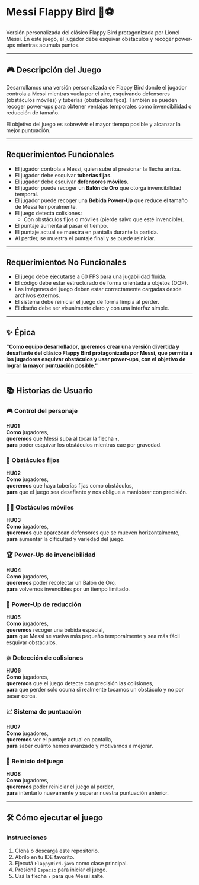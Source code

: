 # Messi Flappy Bird 🐐⚽

Versión personalizada del clásico Flappy Bird protagonizada por Lionel Messi. En este juego, el jugador debe esquivar obstáculos y recoger power-ups mientras acumula puntos.

---

## 🎮 Descripción del Juego

Desarrollamos una versión personalizada de Flappy Bird donde el jugador controla a Messi mientras vuela por el aire, esquivando defensores (obstáculos móviles) y tuberías (obstáculos fijos). También se pueden recoger power-ups para obtener ventajas temporales como invencibilidad o reducción de tamaño.

El objetivo del juego es sobrevivir el mayor tiempo posible y alcanzar la mejor puntuación.

---

## Requerimientos Funcionales

- El jugador controla a Messi, quien sube al presionar la flecha arriba.
- El jugador debe esquivar **tuberías fijas**.
- El jugador debe esquivar **defensores móviles**.
- El jugador puede recoger un **Balón de Oro** que otorga invencibilidad temporal.
- El jugador puede recoger una **Bebida Power-Up** que reduce el tamaño de Messi temporalmente.
- El juego detecta colisiones:
  - Con obstáculos fijos o móviles (pierde salvo que esté invencible).
- El puntaje aumenta al pasar el tiempo.
- El puntaje actual se muestra en pantalla durante la partida.
- Al perder, se muestra el puntaje final y se puede reiniciar.

---

## Requerimientos No Funcionales

- El juego debe ejecutarse a 60 FPS para una jugabilidad fluida.
- El código debe estar estructurado de forma orientada a objetos (OOP).
- Las imágenes del juego deben estar correctamente cargadas desde archivos externos.
- El sistema debe reiniciar el juego de forma limpia al perder.
- El diseño debe ser visualmente claro y con una interfaz simple.

---

## ✨ Épica

**"Como equipo desarrollador, queremos crear una versión divertida y desafiante del clásico Flappy Bird protagonizada por Messi, que permita a los jugadores esquivar obstáculos y usar power-ups, con el objetivo de lograr la mayor puntuación posible."**

---

## 📚 Historias de Usuario

### 🎮 Control del personaje
**HU01**  
**Como** jugadores,  
**queremos** que Messi suba al tocar la flecha `↑`,  
**para** poder esquivar los obstáculos mientras cae por gravedad.

### 🚧 Obstáculos fijos
**HU02**  
**Como** jugadores,  
**queremos** que haya tuberías fijas como obstáculos,  
**para** que el juego sea desafiante y nos obligue a maniobrar con precisión.

### 🧍‍♂️ Obstáculos móviles
**HU03**  
**Como** jugadores,  
**queremos** que aparezcan defensores que se mueven horizontalmente,  
**para** aumentar la dificultad y variedad del juego.

### 🏆 Power-Up de invencibilidad
**HU04**  
**Como** jugadores,  
**queremos** poder recolectar un Balón de Oro,  
**para** volvernos invencibles por un tiempo limitado.

### 🧃 Power-Up de reducción
**HU05**  
**Como** jugadores,  
**queremos** recoger una bebida especial,  
**para** que Messi se vuelva más pequeño temporalmente y sea más fácil esquivar obstáculos.

### 💥 Detección de colisiones
**HU06**  
**Como** jugadores,  
**queremos** que el juego detecte con precisión las colisiones,  
**para** que perder solo ocurra si realmente tocamos un obstáculo y no por pasar cerca.

### 📈 Sistema de puntuación
**HU07**  
**Como** jugadores,  
**queremos** ver el puntaje actual en pantalla,  
**para** saber cuánto hemos avanzado y motivarnos a mejorar.

### 🔁 Reinicio del juego
**HU08**  
**Como** jugadores,  
**queremos** poder reiniciar el juego al perder,  
**para** intentarlo nuevamente y superar nuestra puntuación anterior.

---

## 🛠️ Cómo ejecutar el juego

### Instrucciones
1. Cloná o descargá este repositorio.
2. Abrilo en tu IDE favorito.
3. Ejecutá `FlappyBird.java` como clase principal.
4. Presioná `Espacio` para iniciar el juego.
5. Usá la flecha `↑` para que Messi salte.
